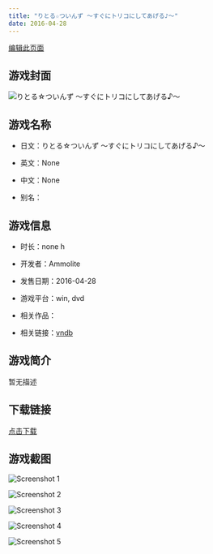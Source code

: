 ```yaml
---
title: "りとる☆ついんず ～すぐにトリコにしてあげる♪～"
date: 2016-04-28
---
```

[编辑此页面](https://github.com/ACG-3/ADV3-source/blob/main/source/_posts/%E3%82%8A%E3%81%A8%E3%82%8B%E2%98%86%E3%81%A4%E3%81%84%E3%82%93%E3%81%9A%20%EF%BD%9E%E3%81%99%E3%81%90%E3%81%AB%E3%83%88%E3%83%AA%E3%82%B3%E3%81%AB%E3%81%97%E3%81%A6%E3%81%82%E3%81%92%E3%82%8B%E2%99%AA%EF%BD%9E.md)

## 游戏封面

![りとる☆ついんず ～すぐにトリコにしてあげる♪～](https%3A//pan.timero.xyz/onedrive/img_lib_001/%E3%82%8A%E3%81%A8%E3%82%8B%E2%98%86%E3%81%A4%E3%81%84%E3%82%93%E3%81%9A%20%EF%BD%9E%E3%81%99%E3%81%90%E3%81%AB%E3%83%88%E3%83%AA%E3%82%B3%E3%81%AB%E3%81%97%E3%81%A6%E3%81%82%E3%81%92%E3%82%8B%E2%99%AA%EF%BD%9E_cover.avif)


## 游戏名称

- 日文：りとる☆ついんず ～すぐにトリコにしてあげる♪～
- 英文：None
- 中文：None

- 别名：


## 游戏信息

- 时长：none h
- 开发者：Ammolite
- 发售日期：2016-04-28
- 游戏平台：win, dvd
- 相关作品：

- 相关链接：[vndb](https://vndb.org/v19092)


## 游戏简介

暂无描述


## 下载链接

[点击下载](https://pan.timero.xyz/onedrive/adv_lib_001/%E3%82%8A%E3%81%A8%E3%82%8B%E2%98%86%E3%81%A4%E3%81%84%E3%82%93%E3%81%9A%20%EF%BD%9E%E3%81%99%E3%81%90%E3%81%AB%E3%83%88%E3%83%AA%E3%82%B3%E3%81%AB%E3%81%97%E3%81%A6%E3%81%82%E3%81%92%E3%82%8B%E2%99%AA%EF%BD%9E)


## 游戏截图


![Screenshot 1](https%3A//pan.timero.xyz/onedrive/img_lib_001/%E3%82%8A%E3%81%A8%E3%82%8B%E2%98%86%E3%81%A4%E3%81%84%E3%82%93%E3%81%9A%20%EF%BD%9E%E3%81%99%E3%81%90%E3%81%AB%E3%83%88%E3%83%AA%E3%82%B3%E3%81%AB%E3%81%97%E3%81%A6%E3%81%82%E3%81%92%E3%82%8B%E2%99%AA%EF%BD%9E_Screenshot_1.avif)

![Screenshot 2](https%3A//pan.timero.xyz/onedrive/img_lib_001/%E3%82%8A%E3%81%A8%E3%82%8B%E2%98%86%E3%81%A4%E3%81%84%E3%82%93%E3%81%9A%20%EF%BD%9E%E3%81%99%E3%81%90%E3%81%AB%E3%83%88%E3%83%AA%E3%82%B3%E3%81%AB%E3%81%97%E3%81%A6%E3%81%82%E3%81%92%E3%82%8B%E2%99%AA%EF%BD%9E_Screenshot_2.avif)

![Screenshot 3](https%3A//pan.timero.xyz/onedrive/img_lib_001/%E3%82%8A%E3%81%A8%E3%82%8B%E2%98%86%E3%81%A4%E3%81%84%E3%82%93%E3%81%9A%20%EF%BD%9E%E3%81%99%E3%81%90%E3%81%AB%E3%83%88%E3%83%AA%E3%82%B3%E3%81%AB%E3%81%97%E3%81%A6%E3%81%82%E3%81%92%E3%82%8B%E2%99%AA%EF%BD%9E_Screenshot_3.avif)

![Screenshot 4](https%3A//pan.timero.xyz/onedrive/img_lib_001/%E3%82%8A%E3%81%A8%E3%82%8B%E2%98%86%E3%81%A4%E3%81%84%E3%82%93%E3%81%9A%20%EF%BD%9E%E3%81%99%E3%81%90%E3%81%AB%E3%83%88%E3%83%AA%E3%82%B3%E3%81%AB%E3%81%97%E3%81%A6%E3%81%82%E3%81%92%E3%82%8B%E2%99%AA%EF%BD%9E_Screenshot_4.avif)

![Screenshot 5](https%3A//pan.timero.xyz/onedrive/img_lib_001/%E3%82%8A%E3%81%A8%E3%82%8B%E2%98%86%E3%81%A4%E3%81%84%E3%82%93%E3%81%9A%20%EF%BD%9E%E3%81%99%E3%81%90%E3%81%AB%E3%83%88%E3%83%AA%E3%82%B3%E3%81%AB%E3%81%97%E3%81%A6%E3%81%82%E3%81%92%E3%82%8B%E2%99%AA%EF%BD%9E_Screenshot_5.avif)

